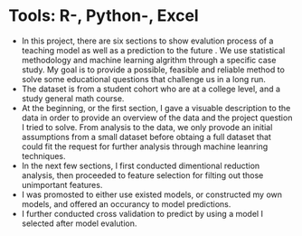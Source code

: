 # Tools: R-, Python-, Excel
* In this project, there are six sections to show evalution process of a teaching model as well as a prediction to the future . We use statistical methodology and machine learning algrithm through a specific case study. My goal is to provide a possible, feasible and reliable method to solve some educational questions that challenge us in a long run.
* The dataset is from a student cohort who are at a college level, and a study general math course. 
* At the beginning, or the first section, I gave a visuable description to the data in order to provide an overview of the data and the project question I tried to solve. From analysis to the data, we only provode an initial assumptions from a small dataset before obtaing a full dataset that could fit the request for further analysis through machine leanring techniques. 
* In the next few sections, I first conducted dimentional reduction analysis, then proceeded to feature selection for filting out those unimportant features. 
* I was promosted to either use existed models, or constructed my own models, and offered an occurancy to model predictions.
* I further conducted cross validation to predict by using a model I selected after model evalution.
